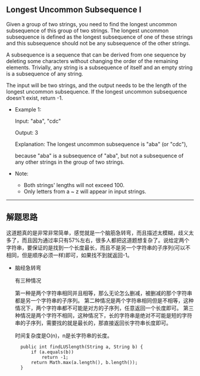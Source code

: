 ## Longest Uncommon Subsequence I

Given a group of two strings, you need to find the longest uncommon subsequence of this group of two strings. The longest uncommon subsequence is defined as the longest subsequence of one of these strings and this subsequence should not be any subsequence of the other strings.

A subsequence is a sequence that can be derived from one sequence by deleting some characters without changing the order of the remaining elements. Trivially, any string is a subsequence of itself and an empty string is a subsequence of any string.

The input will be two strings, and the output needs to be the length of the longest uncommon subsequence. If the longest uncommon subsequence doesn't exist, return -1.

- Example 1:

  Input: "aba", "cdc"

  Output: 3

  Explanation: The longest uncommon subsequence is "aba" (or "cdc"), 

  because "aba" is a subsequence of "aba", but not a subsequence of any other strings in the group of two strings. 

- Note:

  - Both strings' lengths will not exceed 100.
  - Only letters from a ~ z will appear in input strings.
---

## 解题思路
这道题真的是非常非常简单，感觉就是一个脑筋急转弯，而且描述太模糊，歧义太多了，而且因为通过率只有57%左右，很多人都把这道题想复杂了。说给定两个字符串，要保证的是找到一个长度最长，而且不是另一个字符串的子序列(可以不相同，但是顺序必须一样)即可，如果找不到就返回-1。

- 脑经急转弯

  有三种情况
  
  第一种是两个字符串相同并且相等，那么无论怎么删减，被删减的那个字符串都是另一个字符串的子序列。
  第二种情况是两个字符串相同但是不相等，这种情况下，两个字符串都不可能是对方的子序列，任意返回一个长度即可。
  第三种情况是两个字符不相同，这种情况下，长的字符串是绝对不可能是短的字符串的子序列，需要找的就是最长的，那直接返回长字符串长度即可。

  时间复杂度是O(n)，n是长字符串的长度。
  
  ```
	public int findLUSlength(String a, String b) {
		if (a.equals(b))
			return -1;
		return Math.max(a.length(), b.length());
	}
  ```